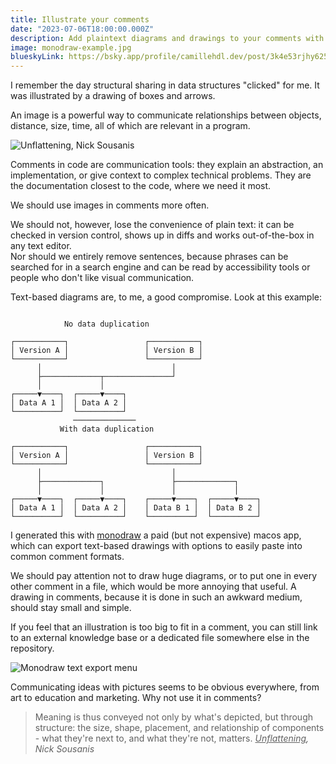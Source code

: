 ```yaml
---
title: Illustrate your comments
date: "2023-07-06T18:00:00.000Z"
description: Add plaintext diagrams and drawings to your comments with Monodraw
image: monodraw-example.jpg
blueskyLink: https://bsky.app/profile/camillehdl.dev/post/3k4e53rjhy625
---
```


I remember the day structural sharing in data structures "clicked" for me. It was illustrated by a drawing of boxes and arrows.

An image is a powerful way to communicate relationships between objects, distance, size, time, all of which are relevant in a program.

![Unflattening, Nick Sousanis](unflattening-relationships.png "In “Unflattening”, Nick Sousanis illustrates how shape, distance, repetition, separation, negative space and other visual tools can communicate relationships by tapping into a common experience of the world.")

Comments in code are communication tools: they explain an abstraction, an implementation, or give context to complex technical problems. They are the documentation closest to the code, where we need it most.  

We should use images in comments more often.   

We should not, however, lose the convenience of plain text: it can be checked in version control, shows up in diffs and works out-of-the-box in any text editor.   
Nor should we entirely remove sentences, because phrases can be searched for in a search engine and can be read by accessibility tools or people who don't like visual communication.

Text-based diagrams are, to me, a good compromise. Look at this example:

```

            No data duplication

┌───────────┐                 ┌───────────┐
│ Version A │                 │ Version B │
└───────────┘                 └───────────┘
      │                             │
      ├─────────────┬───────────────┘
      │             │
┌─────▼────┐  ┌─────▼────┐
│ Data A 1 │  │ Data A 2 │
└──────────┘  └──────────┘
              ──────────────
           With data duplication

┌───────────┐                 ┌───────────┐
│ Version A │                 │ Version B │
└───────────┘                 └───────────┘
      │                             │
      ├─────────────┐               ├─────────────┐
      │             │               │             │
┌─────▼────┐  ┌─────▼────┐    ┌─────▼────┐  ┌─────▼────┐
│ Data A 1 │  │ Data A 2 │    │ Data B 1 │  │ Data B 2 │
└──────────┘  └──────────┘    └──────────┘  └──────────┘
```

I generated this with [monodraw](https://monodraw.helftone.com) a paid (but not expensive) macos app, which can export text-based drawings with options to easily paste into common comment formats.  

We should pay attention not to draw huge diagrams, or to put one in every other comment in a file, which would be more annoying that useful. A drawing in comments, because it is done in such an awkward medium, should stay small and simple.

If you feel that an illustration is too big to fit in a comment, you can still link to an external knowledge base or a dedicated file somewhere else in the repository.

![Monodraw text export menu](monodraw-export.png "A list of common comment formats in the monodraw export menu.")

Communicating ideas with pictures seems to be obvious everywhere, from art to education and marketing. Why not use it in comments?

> Meaning is thus conveyed not only by what's depicted, but through structure:
> the size, shape, placement, and relationship of components - what they're next to, and what they're not, matters.
> <cite><u>Unflattening</u>, Nick Sousanis</cite>